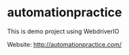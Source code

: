# automationpractice
This is demo project using WebdriverIO

Website: http://automationpractice.com/
#
